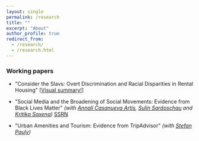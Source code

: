 ```yaml
---
layout: single
permalink: /research
title: ""
excerpt: "About"
author_profile: true
redirect_from:
  - /research/
  - /research.html
---
```


### Working papers

  - "Consider the Slavs: Overt Discrimination and Racial Disparities in Rental Housing" [[Visual summary!](http://jmp-consider-the-slavs.tilda.ws/)]


  - "Social Media and the Broadening of Social Movements: Evidence from Black Lives Matter"  _(with [Annalí Casanueva Artís](https://www.parisschoolofeconomics.eu/fr/casanueva-artis-annali-mireia/), [Sulin Sardoschau](https://sites.google.com/view/sulinsardoschau/home) and [Kritika Saxena](https://www.kritikasaxena.com/))_
[SSRN](https://papers.ssrn.com/sol3/papers.cfm?abstract_id=3831819)

  - "Urban Amenities and Tourism: Evidence from TripAdvisor" _(with [Stefan Pauly](https://stefanpauly.net/))_
